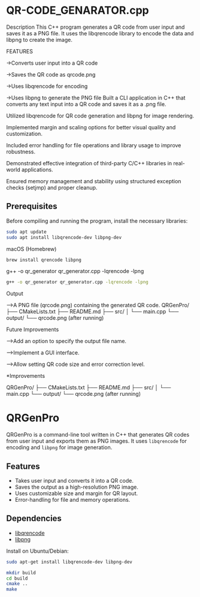 # QR-CODE_GENARATOR.cpp
Description
This C++ program generates a QR code from user input and saves it as a PNG file. It uses the libqrencode library to encode the data and libpng to create the image.

FEATURES

->Converts user input into a QR code

->Saves the QR code as qrcode.png

->Uses libqrencode for encoding

->Uses libpng to generate the PNG file
Built a CLI application in C++ that converts any text input into a QR code and saves it as a .png file.

Utilized libqrencode for QR code generation and libpng for image rendering.

Implemented margin and scaling options for better visual quality and customization.

Included error handling for file operations and library usage to improve robustness.

Demonstrated effective integration of third-party C/C++ libraries in real-world applications.

Ensured memory management and stability using structured exception checks (setjmp) and proper cleanup.



## Prerequisites
Before compiling and running the program, install the necessary libraries:
```sh
sudo apt update
sudo apt install libqrencode-dev libpng-dev
```
macOS (Homebrew)
```sh
brew install qrencode libpng
```
g++ -o qr_generator qr_generator.cpp -lqrencode -lpng

```sh
g++ -o qr_generator qr_generator.cpp -lqrencode -lpng
```
Output  

-->A PNG file (qrcode.png) containing the generated QR code.
QRGenPro/
├── CMakeLists.txt
├── README.md
├── src/
│   └── main.cpp
└── output/
    └── qrcode.png (after running)


Future Improvements  

-->Add an option to specify the output file name.

-->Implement a GUI interface.

-->Allow setting QR code size and error correction level.

*Improvements 

QRGenPro/
├── CMakeLists.txt
├── README.md
├── src/
│   └── main.cpp
└── output/
    └── qrcode.png (after running)

# QRGenPro

QRGenPro is a command-line tool written in C++ that generates QR codes from user input and exports them as PNG images. It uses `libqrencode` for encoding and `libpng` for image generation.

## Features

- Takes user input and converts it into a QR code.
- Saves the output as a high-resolution PNG image.
- Uses customizable size and margin for QR layout.
- Error-handling for file and memory operations.

## Dependencies

- [libqrencode](https://fukuchi.org/works/qrencode/)
- [libpng](http://www.libpng.org/pub/png/libpng.html)

Install on Ubuntu/Debian:
```bash
sudo apt-get install libqrencode-dev libpng-dev

mkdir build
cd build
cmake ..
make



